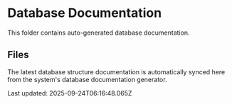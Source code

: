 # Database Documentation

This folder contains auto-generated database documentation.

## Files

The latest database structure documentation is automatically synced here from the system's database documentation generator.

Last updated: 2025-09-24T06:16:48.065Z
